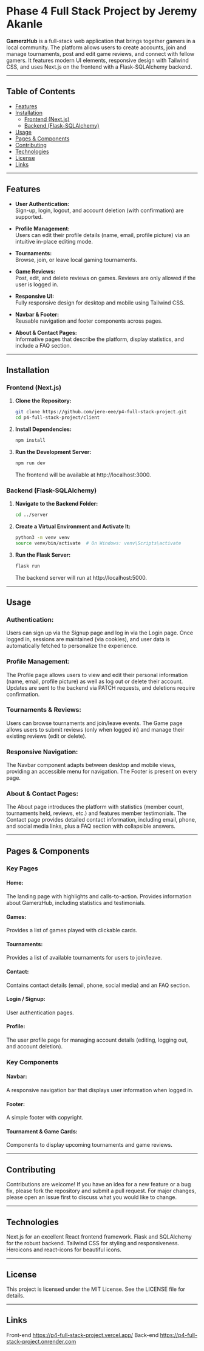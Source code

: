 # Phase 4 Full Stack Project by Jeremy Akanle

**GamerzHub** is a full-stack web application that brings together gamers in a local community. The platform allows users to create accounts, join and manage tournaments, post and edit game reviews, and connect with fellow gamers. It features modern UI elements, responsive design with Tailwind CSS, and uses Next.js on the frontend with a Flask-SQLAlchemy backend.

---

## Table of Contents

- [Features](#features)
- [Installation](#installation)
  - [Frontend (Next.js)](#frontend-nextjs)
  - [Backend (Flask-SQLAlchemy)](#backend-flask-sqlalchemy)
- [Usage](#usage)
- [Pages & Components](#pages--components)
- [Contributing](#contributing)
- [Technologies](#technologies)
- [License](#license)
- [Links](#links)


---

## Features

- **User Authentication:**  
  Sign-up, login, logout, and account deletion (with confirmation) are supported.

- **Profile Management:**  
  Users can edit their profile details (name, email, profile picture) via an intuitive in-place editing mode.

- **Tournaments:**  
  Browse, join, or leave local gaming tournaments.

- **Game Reviews:**  
  Post, edit, and delete reviews on games. Reviews are only allowed if the user is logged in.

- **Responsive UI:**  
  Fully responsive design for desktop and mobile using Tailwind CSS.

- **Navbar & Footer:**  
  Reusable navigation and footer components across pages.

- **About & Contact Pages:**  
  Informative pages that describe the platform, display statistics, and include a FAQ section.

---

## Installation

### Frontend (Next.js)

1. **Clone the Repository:**

   ```bash
   git clone https://github.com/jere-eee/p4-full-stack-project.git
   cd p4-full-stack-project/client
   ```

2. **Install Dependencies:**


    ```bash
    npm install
    ```
    
3. **Run the Development Server:**

    ```bash
    npm run dev
    ```
    The frontend will be available at http://localhost:3000.

### Backend (Flask-SQLAlchemy)

1. **Navigate to the Backend Folder:**


    ```bash
    cd ../server
    ```
    
2. **Create a Virtual Environment and Activate It:**

    ```bash
    python3 -m venv venv
    source venv/bin/activate  # On Windows: venv\Scripts\activate
    ```
   
3. **Run the Flask Server:**

    ```bash
    flask run
    ```
    The backend server will run at http://localhost:5000.

---

## Usage

### Authentication:
Users can sign up via the Signup page and log in via the Login page. Once logged in, sessions are maintained (via cookies), and user data is automatically fetched to personalize the experience.

### Profile Management:
The Profile page allows users to view and edit their personal information (name, email, profile picture) as well as log out or delete their account. Updates are sent to the backend via PATCH requests, and deletions require confirmation.

### Tournaments & Reviews:
Users can browse tournaments and join/leave events. The Game page allows users to submit reviews (only when logged in) and manage their existing reviews (edit or delete).

### Responsive Navigation:
The Navbar component adapts between desktop and mobile views, providing an accessible menu for navigation. The Footer is present on every page.

### About & Contact Pages:
The About page introduces the platform with statistics (member count, tournaments held, reviews, etc.) and features member testimonials.
The Contact page provides detailed contact information, including email, phone, and social media links, plus a FAQ section with collapsible answers.

---

## Pages & Components

### Key Pages

#### Home:
The landing page with highlights and calls-to-action. Provides information about GamerzHub, including statistics and testimonials.

#### Games:
Provides a list of games played with clickable cards.

#### Tournaments:
Provides a list of available tournaments for users to join/leave.

#### Contact:
Contains contact details (email, phone, social media) and an FAQ section.

#### Login / Signup:
User authentication pages.

#### Profile:
The user profile page for managing account details (editing, logging out, and account deletion).

### Key Components

#### Navbar:
A responsive navigation bar that displays user information when logged in.

#### Footer:
A simple footer with copyright.

#### Tournament & Game Cards:
Components to display upcoming tournaments and game reviews.

---

## Contributing
Contributions are welcome! If you have an idea for a new feature or a bug fix, please fork the repository and submit a pull request. For major changes, please open an issue first to discuss what you would like to change.

---

## Technologies

Next.js for an excellent React frontend framework.
Flask and SQLAlchemy for the robust backend.
Tailwind CSS for styling and responsiveness.
Heroicons and react-icons for beautiful icons.

---

## License
This project is licensed under the MIT License. See the LICENSE file for details.

---

## Links
Front-end https://p4-full-stack-project.vercel.app/
Back-end https://p4-full-stack-project.onrender.com
